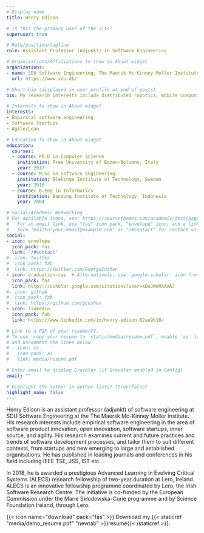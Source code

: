 ```yaml
---
# Display name
title: Henry Edison

# Is this the primary user of the site?
superuser: true

# Role/position/tagline
role: Assistant Professor (Adjunkt) in Software Engineering

# Organizations/Affiliations to show in About widget
organizations:
- name: SDU Software Engineering, The Maersk Mc-Kinney Moller Institute, Southern Denmark University
  url: https://www.sdu.dk/

# Short bio (displayed in user profile at end of posts)
bio: My research interests include distributed robotics, mobile computing and programmable matter.

# Interests to show in About widget
interests:
- Empirical software engineering
- Software Startups
- Agile/Lean

# Education to show in About widget
education:
  courses:
  - course: Ph.D in Computer Science
    institution: Free University of Bozen-Bolzano, Italy
    year: 2017
  - course: M.Sc in Software Engineering
    institution: Blekinge Institute of Technology, Sweden
    year: 2010
  - course: B.Eng in Informatics
    institution: Bandung Institute of Technology, Indonesia
    year: 2004

# Social/Academic Networking
# For available icons, see: https://sourcethemes.com/academic/docs/page-builder/#icons
#   For an email link, use "fas" icon pack, "envelope" icon, and a link in the
#   form "mailto:your-email@example.com" or "/#contact" for contact widget.
social:
- icon: envelope
  icon_pack: fas
  link: '/#contact'
#- icon: twitter
#  icon_pack: fab
#  link: https://twitter.com/GeorgeCushen
- icon: graduation-cap  # Alternatively, use `google-scholar` icon from `ai` icon pack
  icon_pack: fas
  link: https://scholar.google.com/citations?user=XDoJWnMAAAAJ
#- icon: github
#  icon_pack: fab
#  link: https://github.com/gcushen
- icon: linkedin
  icon_pack: fab
  link: https://www.linkedin.com/in/henry-edison-82aa9b10/

# Link to a PDF of your resume/CV.
# To use: copy your resume to `static/media/resume.pdf`, enable `ai` icons in `params.toml`,
# and uncomment the lines below.
# - icon: cv
#   icon_pack: ai
#   link: media/resume.pdf

# Enter email to display Gravatar (if Gravatar enabled in Config)
email: ""

# Highlight the author in author lists? (true/false)
highlight_name: false
---
```


Henry Edison is an assistant professor (adjunkt) of software engineering at SDU Software Engineering at the The Maersk Mc-Kinney Moller Institute. His research interests include empirical software engineering in the area of software product innovation, open innovation, software startups, inner source, and agility. His research examines current and future practices and trends of software development processes, and tailor them to suit different contexts, from startups and new emerging to large and established organisations. He has published in leading journals and conferences in his field including IEEE TSE, JSS, IST etc.

In 2018, he is awarded a prestigious Advanced Learning in Evolving Critical Systems (ALECS) research fellowship of two-year duration at Lero, Ireland. ALECS is an innovative fellowship programme coordinated by Lero, the Irish Software Research Centre. The initiative is co-funded by the European Commission under the Marie Skłodowska-Curie programme and by Science Foundation Ireland, through Lero.

{{< icon name="download" pack="fas" >}} Download my {{< staticref "media/demo_resume.pdf" "newtab" >}}resumé{{< /staticref >}}.

